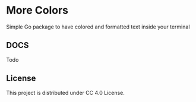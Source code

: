 # More Colors

Simple Go package to have colored and formatted text inside your terminal

## DOCS

Todo

## License

This project is distributed under CC 4.0 License.
